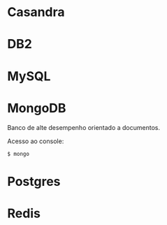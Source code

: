 # Casandra

# DB2

# MySQL

# MongoDB
Banco de alte desempenho orientado a documentos.

Acesso ao console:
```shell
$ mongo
```

# Postgres

# Redis
